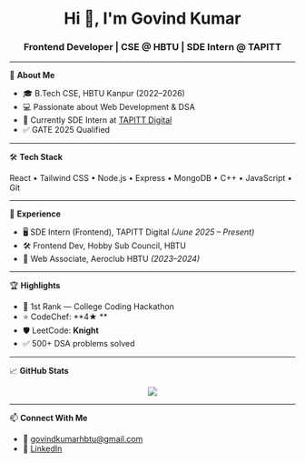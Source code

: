 <h1 align="center">Hi 👋, I'm Govind Kumar</h1>
<h3 align="center">Frontend Developer | CSE @ HBTU | SDE Intern @ TAPITT</h3>

---

🚀 **About Me**

- 🎓 B.Tech CSE, HBTU Kanpur (2022–2026)
- 💻 Passionate about Web Development & DSA
- 🔭 Currently SDE Intern at [TAPITT Digital](https://github.com/tapittdigital)
- ✅ GATE 2025 Qualified

---

🛠️ **Tech Stack**

React • Tailwind CSS • Node.js • Express • MongoDB • C++ • JavaScript • Git

---

💼 **Experience**

- 🖥️ SDE Intern (Frontend), TAPITT Digital *(June 2025 – Present)*
- 🛠️ Frontend Dev, Hobby Sub Council, HBTU
- 🔧 Web Associate, Aeroclub HBTU *(2023–2024)*

---

🏆 **Highlights**

- 🥇 1st Rank — College Coding Hackathon  
- ⭐ CodeChef: **4★ **  
- 🛡️ LeetCode: **Knight**  
- ✅ 500+ DSA problems solved

---

📈 **GitHub Stats**
<p align="center">
  <img src="https://github-readme-stats.vercel.app/api?username=Govind-Kumar1&show_icons=true&theme=github_dark&hide_border=true" />
</p>

---

📫 **Connect With Me**

- 📧 govindkumarhbtu@gmail.com  
- 💼 [LinkedIn](https://www.linkedin.com/in/govind-kumar-552414253/)
